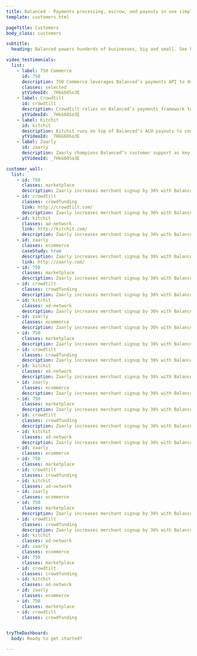 ```yaml
---
title: Balanced - Payments processing, escrow, and payouts in one simple API | Customers
template: customers.html

pageTitle: Customers
body_class: customers

subtitle:
  heading: Balanced powers hunderds of businesses, big and small. See how some of the fastest growing companies are using Balanced to deliever an amazing payments experience.

video_testimonials:
  list:
    - label: 750 Commerce
      id: 750
      description: 750 Commerce leverages Balanced’s payments API to deliver a great processing experience for wineries.
      classes: selected
      ytVideoId: _7HkG6OSo3E
    - label: Crowdtilt
      id: crowdtilt
      description: Crowdtilt relies on Balanced’s payments framework to scale their crowdfunding platform.
      ytVideoId: _7HkG6OSo3E
    - label: Kitchit
      id: kitchit
      description: Kitchit runs on top of Balanced’s ACH payouts to connect chefs to consumers.
      ytVideoId: _7HkG6OSo3E
    - label: Zaarly
      id: zaarly
      description: Zaarly champions Balanced’s customer support as key to running a marketplace for service providers.
      ytVideoId: _7HkG6OSo3E

customer_wall:
  list:
    - id: 750
      classes: marketplace
      description: Zaarly increases merchant signup by 36% with Balanced's instant settlement
    - id: crowdtilt
      classes: crowdfunding
      link: http://crowdtilt.com/
      description: Zaarly increases merchant signup by 36% with Balanced's instant settlement
    - id: kitchit
      classes: ad-network
      link: http://kitchit.com/
      description: Zaarly increases merchant signup by 36% with Balanced's instant settlement
    - id: zaarly
      classes: ecommerce
      caseStudy: true
      description: Zaarly increases merchant signup by 36% with Balanced's instant settlement
      link: http://zaarly.com/
    - id: 750
      classes: marketplace
      description: Zaarly increases merchant signup by 36% with Balanced's instant settlement
    - id: crowdtilt
      classes: crowdfunding
      description: Zaarly increases merchant signup by 36% with Balanced's instant settlement
    - id: kitchit
      classes: ad-network
      description: Zaarly increases merchant signup by 36% with Balanced's instant settlement
    - id: zaarly
      classes: ecommerce
      description: Zaarly increases merchant signup by 36% with Balanced's instant settlement
    - id: 750
      classes: marketplace
      description: Zaarly increases merchant signup by 36% with Balanced's instant settlement
    - id: crowdtilt
      classes: crowdfunding
      description: Zaarly increases merchant signup by 36% with Balanced's instant settlement
    - id: kitchit
      classes: ad-network
      description: Zaarly increases merchant signup by 36% with Balanced's instant settlement
    - id: zaarly
      classes: ecommerce
      description: Zaarly increases merchant signup by 36% with Balanced's instant settlement
    - id: 750
      classes: marketplace
      description: Zaarly increases merchant signup by 36% with Balanced's instant settlement
    - id: crowdtilt
      classes: crowdfunding
      description: Zaarly increases merchant signup by 36% with Balanced's instant settlement
    - id: kitchit
      classes: ad-network
      description: Zaarly increases merchant signup by 36% with Balanced's instant settlement
    - id: zaarly
      classes: ecommerce
    - id: 750
      classes: marketplace
    - id: crowdtilt
      classes: crowdfunding
    - id: kitchit
      classes: ad-network
    - id: zaarly
      classes: ecommerce
    - id: 750
      classes: marketplace
      description: Zaarly increases merchant signup by 36% with Balanced's instant settlement
    - id: crowdtilt
      classes: crowdfunding
      description: Zaarly increases merchant signup by 36% with Balanced's instant settlement
    - id: kitchit
      classes: ad-network
    - id: zaarly
      classes: ecommerce
    - id: 750
      classes: marketplace
    - id: crowdtilt
      classes: crowdfunding
    - id: kitchit
      classes: ad-network
    - id: zaarly
      classes: ecommerce
    - id: 750
      classes: marketplace
    - id: crowdtilt
      classes: crowdfunding


tryTheDashboard:
  body: Ready to get started?

---
```

